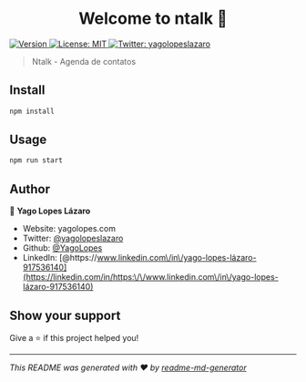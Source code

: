 <h1 align="center">Welcome to ntalk 👋</h1>
<p>
  <a href="https://www.npmjs.com/package/ntalk" target="_blank">
    <img alt="Version" src="https://img.shields.io/npm/v/ntalk.svg">
  </a>
  <a href="#" target="_blank">
    <img alt="License: MIT" src="https://img.shields.io/badge/License-MIT-yellow.svg" />
  </a>
  <a href="https://twitter.com/yagolopeslazaro" target="_blank">
    <img alt="Twitter: yagolopeslazaro" src="https://img.shields.io/twitter/follow/yagolopeslazaro.svg?style=social" />
  </a>
</p>

> Ntalk - Agenda de contatos

## Install

```sh
npm install
```

## Usage

```sh
npm run start
```

## Author

👤 **Yago Lopes Lázaro**

* Website: yagolopes.com
* Twitter: [@yagolopeslazaro](https://twitter.com/yagolopeslazaro)
* Github: [@YagoLopes](https://github.com/YagoLopes)
* LinkedIn: [@https:\/\/www.linkedin.com\/in\/yago-lopes-lázaro-917536140](https://linkedin.com/in/https:\/\/www.linkedin.com\/in\/yago-lopes-lázaro-917536140)

## Show your support

Give a ⭐️ if this project helped you!

***
_This README was generated with ❤️ by [readme-md-generator](https://github.com/kefranabg/readme-md-generator)_